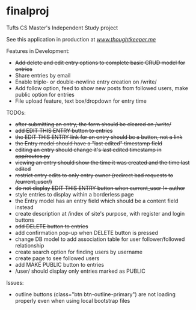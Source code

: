 # finalproj
Tufts CS Master's Independent Study project

See this application in production at *www.thoughtkeeper.me*

Features in Development:
* ~~Add delete and edit entry options to complete basic CRUD model for entries~~
* Share entries by email
* Enable triple- or double-newline entry creation on /write/<username> 
* Add follow option, feed to show new posts from followed users, make public option for entries
* File upload feature, text box/dropdown for entry time

TODOs:
* ~~after submitting an entry, the form should be cleared on /write/<username>~~
* ~~add EDIT THIS ENTRY button to entries~~
* ~~the EDIT THIS ENTRY link for an entry should be a button, not a link~~
* ~~the Entry model should have a "last edited" timestamp field~~
* ~~editing an entry should change it's last edited timestamp in app/routes.py~~
* ~~viewing an entry should show the time it was created and the time last edited~~
* ~~restrict entry edits to only entry owner (redirect bad requests to /current\_user/<username>)~~
* ~~do not display EDIT THIS ENTRY button when current\_user != author~~
* style entries to display within a borderless page
* the Entry model has an entry field which should be a content field instead
* create description at /index of site's purpose, with register and login buttons
* ~~add DELETE button to entries~~
* add confirmation pop-up when DELETE button is pressed
* change DB model to add association table for user follower/followed relationship
* create search option for finding users by username
* create page to see followed users
* add MAKE PUBLIC button to entries
* /user/<username> should display only entries marked as PUBLIC

Issues:
* outline buttons (class="btn btn-outline-primary") are not loading properly even when using local bootstrap files
